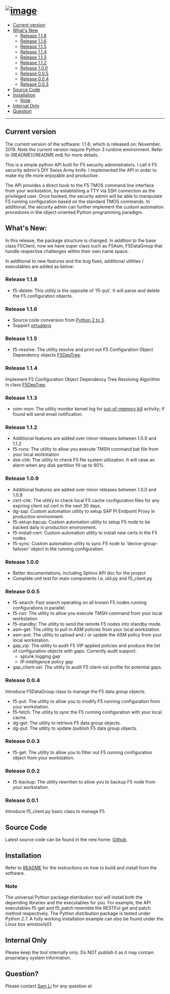 [![image](/images/f5_logo.png)](https://github.com/yangsec888/f5-admin)
=====================

- [Current version](#current-version)
- [What's New](#whats-new)
  - [Release 1.1.8](#release-118)
  - [Release 1.1.6](#release-116)
  - [Release 1.1.5](#release-115)
  - [Release 1.1.4](#release-114)
  - [Release 1.1.3](#release-113)
  - [Release 1.1.2](#release-112)
  - [Release 1.0.0](#release-100)
  - [Release 0.0.5](#release-005)
  - [Release 0.0.4](#release-004)
  - [Release 0.0.3](#release-003)
- [Source Code](#source-code)
- [Installation](#installation)
  - [Note](#note)
- [Internal Only](#internal-only)
- [Question](#question)

---


## Current version
The current version of the software: 1.1.6; which is released on: November, 2019. Note the current version require Python 3 runtime environment. Refer to (README)(/README.md) for more details.

This is a simple python API built for F5 security administrators. I call it F5 security admin's DIY Swiss Army knife. I implemented the API in order to make my life more enjoyable and productive.

The API provides a direct hook to the F5 TMOS command line interface from your workstation, by establishing a TTY via SSH connection as the privileged user. Once hooked, the security admin will be able to manipulate F5 running configuration based on the standard TMOS commands. In additional, the security admin can further implement the custom automation procedures in the object-oriented Python programming paradigm.

## What's New:
In this release, the package structure is changed. In addition to the base class F5Client, now we have super class such as F5Asm, F5DataGroup that handle respective challenges within their own name space.

In additional to new features and the bug fixes, additional utilities / executables are added as below:

### Release 1.1.8
- f5-delete: This utility is the opposite of 'f5-put'. It will parse and delete the F5 configuration objects.

### Release 1.1.6
- Source code conversion from [Python 2 to 3](https://docs.python.org/2/library/2to3.html).
- Support [virtualenv](https://docs.python-guide.org/dev/virtualenvs/#virtualenvironments-ref)  

### Release 1.1.5
- f5-resolve: The utility resolve and print out F5 Configuration Object Dependency objects [F5DepTree](/src/f5_dep_tree.py).

### Release 1.1.4
Implement F5 Configuration Object Dependency Tree Resolving Algorithm in class [F5DepTree](/src/f5_dep_tree.py).

### Release 1.1.3
- oom-mon: The utility monitor kernel log for [out-of-memory kill](https://support.f5.com/csp/article/K16786) activity; if found will send email notification.  

### Release 1.1.2
- Additional features are added over minor releases between 1.0.9 and 1.1.2
- f5-runs:     The utility to allow you execute TMSH command bat file from your local workstation
- dsk-chk:     The utility to check F5 file system utilization. It will raise an alarm when any disk partition fill up to 90%.

### Release 1.0.9
- Additional features are added over minor releases between 1.0.0 and 1.0.9
- cert-chk:   The utility to check local F5 cache configuration files for any expiring client ssl cert in the next 30 days.
- dg-sap:   Custom automation utility to setup SAP PI Endpoint Proxy in production environment.
- f5-setup-bacup: Custom automation utility to setup F5 node to be backed daily in production environment.
- f5-install-cert: Custom automation utility to install new certs in the F5 nodes.
- f5-sync:  Custom automation utility to sync F5 node to 'device-group-failover' object in the running configuration.

### Release 1.0.0
- Better documentations, including Sphinx API doc for the project
- Complete unit test for main components i.e. util.py and f5_client.py

### Release 0.0.5
- f5-search:  Fast search operating on all known F5 nodes running configurations in parallel.
- f5-run:     The utility to allow you execute TMSH command from your local workstation
- f5-standby: The utility to send the remote F5 nodes into standby mode.
- asm-get:    The utility to pull in ASM policies from your local workstation
- asm-put:    The utility to upload and / or update the ASM policy from your local workstation.
- gap_vip:    The utility to audit F5 VIP applied policies and produce the list of configuration objects with gaps. Currently audit support:
    - splunk logging gap
    - IP-intelligence policy gap
- gap_client-ssl: The utility to audit F5 client-ssl profile for potential gaps.

### Release 0.0.4
Introduce F5DataGroup class to manage the F5 data group objects.
- f5-put:    The utility to allow you to modify F5 running configuration from your workstation.
- f5-fetch:  The utility to sync the F5 running configuration with your local cache.
- dg-get:    The utility to retrieve F5 data group objects.
- dg-put:    The utility to update /publish F5 data group objects.

### Release 0.0.3
- f5-get:      The utility to allow you to filter out F5 running configuration object from your workstation.

### Release 0.0.2
- f5-backup:      The utility rewritten to allow you to backup F5 node from your workstation.

### Release 0.0.1
Introduce f5_client.py basic class to manage F5

## Source Code
Latest source code can be found in the new home: [Github](https://github.com/yangsec888/f5-admin).

## Installation
Refer to [README](README.md) for the instructions on how to build and install from the software.

### Note
The universal Python package distribution tool will install both the depending libraries and the executables for you. For example, the API executables f5-get and f5_patch resemble the RESTFul get and patch method respectively. The Python distribution package is tested under Python 2.7. A fully working installation example can also be found under the Linux box wmstools01.


## Internal Only
Please keep the tool internally only. Do NOT publish it as it may contain proprietary system information.


## Question?
Please contact [Sam Li](mailto:yangsec888@gmail.com) for any question at
